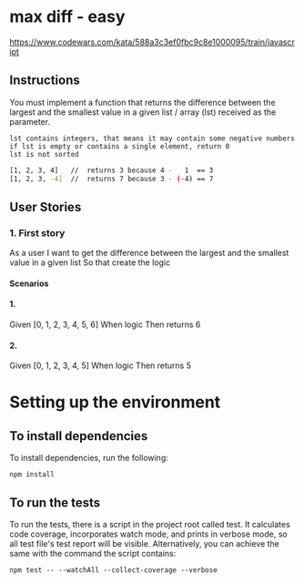 # max diff - easy

https://www.codewars.com/kata/588a3c3ef0fbc9c8e1000095/train/javascript

## Instructions

You must implement a function that returns the difference between the largest and the smallest value in a given list / array (lst) received as the parameter.

    lst contains integers, that means it may contain some negative numbers
    if lst is empty or contains a single element, return 0
    lst is not sorted
```sh
[1, 2, 3, 4]   //  returns 3 because 4 -   1  == 3
[1, 2, 3, -4]  //  returns 7 because 3 - (-4) == 7
```

## User Stories

### 1. First story
As a user
I want to get the difference between the largest and the smallest value in a given list 
So that create the logic

#### Scenarios

#### 1.
Given [0, 1, 2, 3, 4, 5, 6]
When logic
Then returns 6

#### 2.
Given [0, 1, 2, 3, 4, 5]
When logic
Then returns 5

# Setting up the environment

## To install dependencies

To install dependencies, run the following:

```npm install```

## To run the tests

To run the tests, there is a script in the project root called test. It calculates code coverage, incorporates watch mode, and prints in verbose mode, so all test file's test report will be visible. Alternatively, you can achieve the same with the command the script contains:

```npm test -- --watchAll --collect-coverage --verbose``` 

